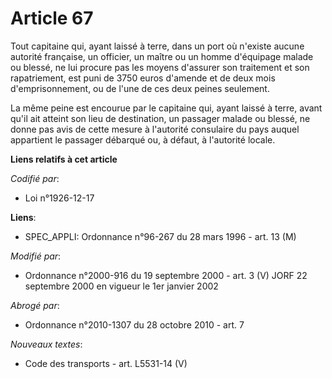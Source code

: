 # Article 67

Tout capitaine qui, ayant laissé à terre, dans un port où n'existe aucune autorité française, un officier, un maître ou un
homme d'équipage malade ou blessé, ne lui procure pas les moyens d'assurer son traitement et son rapatriement, est puni de
3750 euros d'amende et de deux mois d'emprisonnement, ou de l'une de ces deux peines seulement.

La même peine est encourue par le capitaine qui, ayant laissé à terre, avant qu'il ait atteint son lieu de destination, un
passager malade ou blessé, ne donne pas avis de cette mesure à l'autorité consulaire du pays auquel appartient le passager
débarqué ou, à défaut, à l'autorité locale.

**Liens relatifs à cet article**

_Codifié par_:

  - Loi n°1926-12-17

**Liens**:

  - SPEC_APPLI: Ordonnance n°96-267 du 28 mars 1996 - art. 13 (M)

_Modifié par_:

  - Ordonnance n°2000-916 du 19 septembre 2000 - art. 3 (V) JORF 22 septembre 2000 en vigueur le 1er janvier 2002

_Abrogé par_:

  - Ordonnance n°2010-1307 du 28 octobre 2010 - art. 7

_Nouveaux textes_:

  - Code des transports - art. L5531-14 (V)
